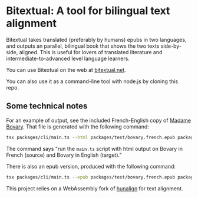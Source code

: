 # Bitextual: A tool for bilingual text alignment

Bitextual takes translated (preferably by humans) epubs in two languages, and
outputs an parallel, bilingual book that shows the two texts side-by-side,
aligned. This is useful for lovers of translated literature and
intermediate-to-advanced level language learners.

You can use Bitextual on the web at [bitextual.net](https://bitextual.net).

You can also use it as a command-line tool with node.js by
cloning this repo.

## Some technical notes

For an example of output, see the included French-English copy of
[Madame Bovary](https://bitextual.net/bovary.aligned/).
That file is generated with the following command:

```sh
tsx packages/cli/main.ts --html packages/test/bovary.french.epub packages/test/bovary.english.epub > packages/web/dist/bovary.aligned/index.html
```

The command says "run the `main.ts` script with html output on Bovary in French (source) and Bovary in English (target)."

There is also an epub version, produced with the following command:

```sh
tsx packages/cli/main.ts --epub packages/test/bovary.french.epub packages/test/bovary.english.epub > packages/web/dist/bovary.aligned/bovary.epub
```

This project relies on a WebAssembly fork of
[hunalign](https://github.com/wydengyre/hunalign) for text alignment.
